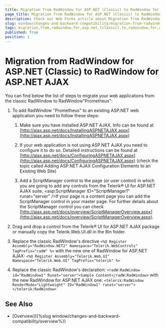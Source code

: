 ```yaml
---
title: Migration from RadWindow for ASP.NET (Classic) to RadWindow for ASP.NET AJAX
page_title: Migration from RadWindow for ASP.NET (Classic) to RadWindow - RadWindow
description: Check our Web Forms article about Migration from RadWindow for ASP.NET (Classic) to RadWindow for ASP.NET AJAX.
slug: window/changes-and-backward-compatibility/migration-from-radwindow-for-asp.net-(classic)-to-radwindow-for-asp.net-ajax
tags: migration,from,radwindow,for,asp.net,(classic),to,radwindow,for,asp.net,ajax
published: True
position: 1
---
```


# Migration from RadWindow for ASP.NET (Classic) to RadWindow for ASP.NET AJAX

You can find below the list of steps to migrate your web applications from the classic RadWindow to RadWindow"Prometheus":

1. To add RadWindow "Prometheus" to an existing ASP.NET web application you need to follow these steps:

	1. Make sure you have installed ASP.NET AJAX. Info can be found at [http://ajax.asp.net/docs/InstallingASPNETAJAX.aspx](http://ajax.asp.net/docs/InstallingASPNETAJAX.aspx)

	1. If your web application is not using ASP.NET AJAX you need to configure it to do so. Detailed instructions can be found at [http://ajax.asp.net/docs/ConfiguringASPNETAJAX.aspx](http://ajax.asp.net/docs/ConfiguringASPNETAJAX.aspx) (check the topic called Adding ASP.NET AJAX Configuration Elements to an Existing Web Site)

	1. Add a ScriptManager control to the page (or user control) in which you are going to add any controls from the Telerik® UI for ASP.NET AJAX suite. <asp:ScriptManager ID="ScriptManager1" runat="server" />If your page is a content page you can add the ScriptManager control in your master page. For further details about the ScriptManager control you can check [http://ajax.asp.net/docs/overview/ScriptManagerOverview.aspx](http://ajax.asp.net/docs/overview/ScriptManagerOverview.aspx).

1. Drag and drop a control from the Telerik® UI for ASP.NET AJAX package or manually copy the Telerik.Web.UI.dll in the Bin folder.

1. Replace the classic RadWindow's directive `<%@ Register Assembly="RadWindow.NET2" Namespace="Telerik.WebControls" TagPrefix="radW" %>` with the new one of RadWindow for ASP.NET AJAX: `<%@ Register Assembly="Telerik.Web.UI" Namespace="Telerik.Web.UI" TagPrefix="telerik" %>`

1. Replace the classic RadWindow's declaration: `<radW:RadWindow id="RadWindow1" Runat="server">Sample Content</radW:RadWindow>` with the new RadWindow for ASP.NET AJAX one: `<telerik:RadWindow RenderMode="Lightweight" ID="RadWindow1" runat="server"></telerik:RadWindow>`

## See Also

 * [Overview]({%slug window/changes-and-backward-compatibility/overview%})

